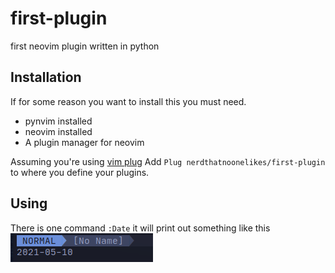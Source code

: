 # first-plugin
first neovim plugin written in python

## Installation
If for some reason you want to install this you must need.
- pynvim installed
- neovim installed
- A plugin manager for neovim

Assuming you're using [vim plug](https://github.com/junegunn/vim-plug)
Add `Plug nerdthatnoonelikes/first-plugin` to where you define your plugins.

## Using
There is one command `:Date` it will print out something like this
<img src="preview.png">
